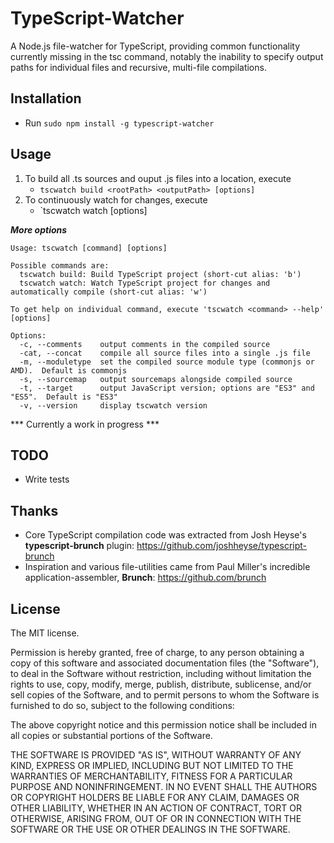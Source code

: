 TypeScript-Watcher
==================

A Node.js file-watcher for TypeScript, providing common functionality currently missing in the tsc command, notably the inability to specify output paths for individual files and recursive, multi-file compilations.  

Installation
-------------
- Run `sudo npm install -g typescript-watcher`


Usage
-----

1. To build all .ts sources and ouput .js files into a location, execute 
	* `tscwatch build <rootPath> <outputPath> [options]`
2. To continuously watch for changes, execute 
	* `tscwatch watch <rootPath> <outputPath> [options]

***More options***

```
Usage: tscwatch [command] [options]

Possible commands are:
  tscwatch build: Build TypeScript project (short-cut alias: 'b')
  tscwatch watch: Watch TypeScript project for changes and automatically compile (short-cut alias: 'w')

To get help on individual command, execute 'tscwatch <command> --help' [options]

Options:
  -c, --comments    output comments in the compiled source
  -cat, --concat    compile all source files into a single .js file
  -m, --moduletype  set the compiled source module type (commonjs or AMD).  Default is commonjs
  -s, --sourcemap   output sourcemaps alongside compiled source
  -t, --target      output JavaScript version; options are "ES3" and "ES5".  Default is "ES3"
  -v, --version     display tscwatch version
```

*** Currently a work in progress ***

TODO
----
- Write tests

Thanks
-------
- Core TypeScript compilation code was extracted from Josh Heyse's **typescript-brunch** plugin:  https://github.com/joshheyse/typescript-brunch
- Inspiration and various file-utilities came from Paul Miller's incredible application-assembler, **Brunch**: https://github.com/brunch

## License
The MIT license.

Permission is hereby granted, free of charge, to any person obtaining a copy of
this software and associated documentation files (the "Software"), to deal in
the Software without restriction, including without limitation the rights to
use, copy, modify, merge, publish, distribute, sublicense, and/or sell copies
of the Software, and to permit persons to whom the Software is furnished to do
so, subject to the following conditions:

The above copyright notice and this permission notice shall be included in all
copies or substantial portions of the Software.

THE SOFTWARE IS PROVIDED "AS IS", WITHOUT WARRANTY OF ANY KIND, EXPRESS OR
IMPLIED, INCLUDING BUT NOT LIMITED TO THE WARRANTIES OF MERCHANTABILITY,
FITNESS FOR A PARTICULAR PURPOSE AND NONINFRINGEMENT. IN NO EVENT SHALL THE
AUTHORS OR COPYRIGHT HOLDERS BE LIABLE FOR ANY CLAIM, DAMAGES OR OTHER
LIABILITY, WHETHER IN AN ACTION OF CONTRACT, TORT OR OTHERWISE, ARISING FROM,
OUT OF OR IN CONNECTION WITH THE SOFTWARE OR THE USE OR OTHER DEALINGS IN THE
SOFTWARE.